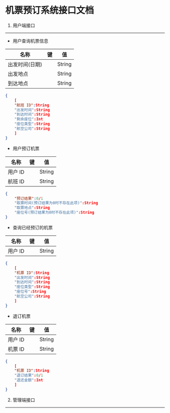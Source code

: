 机票预订系统接口文档
================

1. 用户端接口
-----------
- 用户查询机票信息

| 名称           | 键            | 值    |
| ------------- | ------------- | ----- |
| 出发时间(日期)   |  |  String|
| 出发地点      |       |String|
| 到达地点      |       |String|   |

``` JSON
{
    [
    "航班 ID":String
    "出发时间":String
    "到达时间":String
    "剩余座位":Int
    "座位类型":String
    "航空公司":String
    ]
}
```

- 用户预订机票

| 名称           | 键            | 值    |
| ------------- | ------------- | ----- |
|用户 ID||String|
| 航班 ID   |  |  String|

``` JSON
{
    "预订结果":0/1
    "取票时间(预订结果为0时不存在此项)":String
    "取票地点":String
    "座位号(预订结果为0时不存在此项)":String
}
```

- 查询已经预订的机票  

| 名称           | 键            | 值    |
| ------------- | ------------- | ----- |
|用户 ID||String|

``` JSON
{
    [
    "机票 ID":String
    "出发时间":String
    "到达时间":String
    "座位类型":String
    "座位号":String
    "航空公司":String
    ]
}
```

- 退订机票

| 名称           | 键            | 值    |
| ------------- | ------------- | ----- |
|用户 ID||String|
|机票 ID||String|

``` JSON
{
    [
    "机票 ID":String
    "退订结果":0/1
    "退还金额":Int
    ]
}
```

2. 管理端接口
-----------
